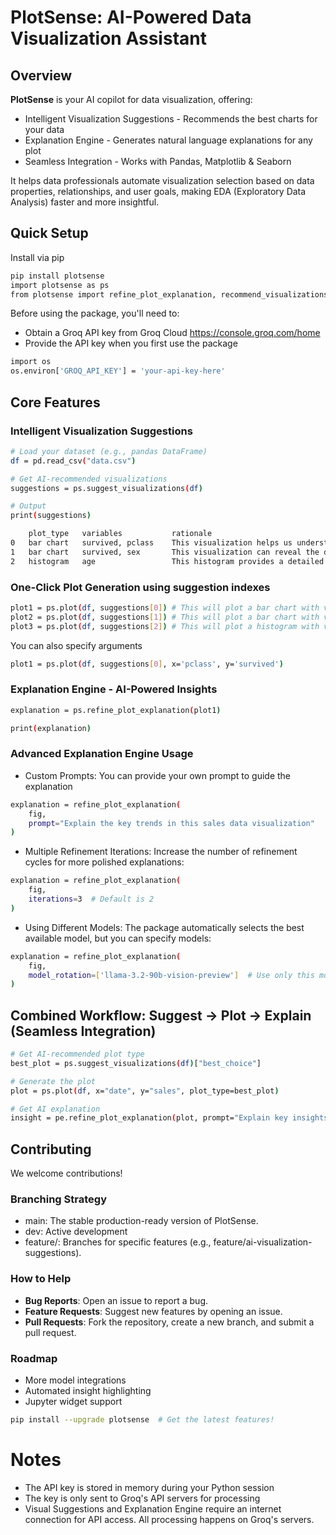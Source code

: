 # PlotSense: AI-Powered Data Visualization Assistant

## Overview
**PlotSense** is your AI copilot for data visualization, offering:

- Intelligent Visualization Suggestions - Recommends the best charts for your data
- Explanation Engine - Generates natural language explanations for any plot
- Seamless Integration - Works with Pandas, Matplotlib & Seaborn

It helps data professionals automate visualization selection based on data properties, relationships, and user goals, making EDA (Exploratory Data Analysis) faster and more insightful.

## Quick Setup 

Install via pip

```bash
pip install plotsense
import plotsense as ps
from plotsense import refine_plot_explanation, recommend_visualizations

```
Before using the package, you'll need to:

- Obtain a Groq API key from Groq Cloud https://console.groq.com/home
- Provide the API key when you first use the package

```bash
import os
os.environ['GROQ_API_KEY'] = 'your-api-key-here'
```
## Core Features
### Intelligent Visualization Suggestions

```bash
# Load your dataset (e.g., pandas DataFrame)
df = pd.read_csv("data.csv")

# Get AI-recommended visualizations
suggestions = ps.suggest_visualizations(df)

# Output
print(suggestions)

    plot_type	variables	        rationale	                                        ensemble_score
0	bar chart	survived, pclass	This visualization helps us understand the sur...	1.0
1	bar chart	survived, sex	    This visualization can reveal the difference i...	0.6
2	histogram	age	                This histogram provides a detailed view of the...	0.5
```

### One-Click Plot Generation using suggestion indexes

```bash
plot1 = ps.plot(df, suggestions[0]) # This will plot a bar chart with variables 'survived', 'pclass'
plot2 = ps.plot(df, suggestions[1]) # This will plot a bar chart with variables 'survived', 'sex'
plot3 = ps.plot(df, suggestions[2]) # This will plot a histogram with variable 'age'
```
You can also specify arguments
``` bash
plot1 = ps.plot(df, suggestions[0], x='pclass', y='survived') 
```
### Explanation Engine - AI-Powered Insights
``` bash
explanation = ps.refine_plot_explanation(plot1)

print(explanation)
```
### Advanced Explanation Engine Usage
- Custom Prompts: You can provide your own prompt to guide the explanation

``` bash
explanation = refine_plot_explanation(
    fig,
    prompt="Explain the key trends in this sales data visualization"
)
```
- Multiple Refinement Iterations: Increase the number of refinement cycles for more polished explanations:

```bash  
explanation = refine_plot_explanation(
    fig,
    iterations=3  # Default is 2
)
```
- Using Different Models: The package automatically selects the best available model, but you can specify models:

``` bash
explanation = refine_plot_explanation(
    fig,
    model_rotation=['llama-3.2-90b-vision-preview']  # Use only this model
)
``` 

## Combined Workflow: Suggest → Plot → Explain (Seamless Integration)
``` bash
# Get AI-recommended plot type
best_plot = ps.suggest_visualizations(df)["best_choice"]  

# Generate the plot
plot = ps.plot(df, x="date", y="sales", plot_type=best_plot)  

# Get AI explanation
insight = pe.refine_plot_explanation(plot, prompt="Explain key insights") 
```

## Contributing
We welcome contributions!

### Branching Strategy
- main: The stable production-ready version of PlotSense.
- dev: Active development
- feature/<feature-name>: Branches for specific features (e.g., feature/ai-visualization-suggestions).

### How to Help
- **Bug Reports**: Open an issue to report a bug.
- **Feature Requests**: Suggest new features by opening an issue.
- **Pull Requests**: Fork the repository, create a new branch, and submit a pull request.

### Roadmap
- More model integrations
- Automated insight highlighting
- Jupyter widget support

``` bash
pip install --upgrade plotsense  # Get the latest features!
```

#  Notes
- The API key is stored in memory during your Python session
- The key is only sent to Groq's API servers for processing
- Visual Suggestions and Explanation Engine require an internet connection for API access. All processing happens on Groq's servers.



